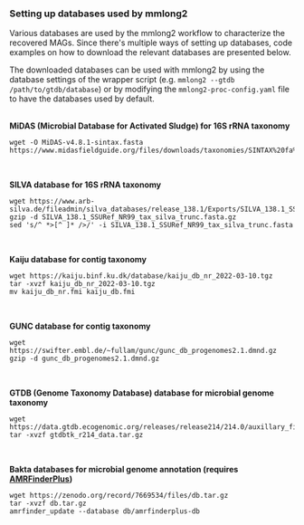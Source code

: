 ### Setting up databases used by mmlong2

Various databases are used by the mmlong2 workflow to characterize the recovered MAGs.
Since there's multiple ways of setting up databases, code examples on how to download the relevant databases are presented below.
<br/>

The downloaded databases can be used with mmlong2 by using the database settings of the wrapper script (e.g. `mmlong2 --gtdb /path/to/gtdb/database`) or by modifying the `mmlong2-proc-config.yaml` file to have the databases used by default.
<br/>
<br/>

**MiDAS (Microbial Database for Activated Sludge) for 16S rRNA taxonomy**
```
wget -O MiDAS-v4.8.1-sintax.fasta https://www.midasfieldguide.org/files/downloads/taxonomies/SINTAX%20fa%20file%20MiDAS%204.8.1.fa
```
<br/>

**SILVA database for 16S rRNA taxonomy**
```
wget https://www.arb-silva.de/fileadmin/silva_databases/release_138.1/Exports/SILVA_138.1_SSURef_NR99_tax_silva_trunc.fasta.gz
gzip -d SILVA_138.1_SSURef_NR99_tax_silva_trunc.fasta.gz
sed 's/^ *>[^ ]* />/' -i SILVA_138.1_SSURef_NR99_tax_silva_trunc.fasta
```
<br/>

**Kaiju database for contig taxonomy**
```
wget https://kaiju.binf.ku.dk/database/kaiju_db_nr_2022-03-10.tgz
tar -xvzf kaiju_db_nr_2022-03-10.tgz
mv kaiju_db_nr.fmi kaiju_db.fmi
```
<br/>

**GUNC database for contig taxonomy**
```
wget https://swifter.embl.de/~fullam/gunc/gunc_db_progenomes2.1.dmnd.gz
gzip -d gunc_db_progenomes2.1.dmnd.gz
```
<br/>

**GTDB (Genome Taxonomy Database) database for microbial genome taxonomy**
```
wget https://data.gtdb.ecogenomic.org/releases/release214/214.0/auxillary_files/gtdbtk_r214_data.tar.gz 
tar -xvzf gtdbtk_r214_data.tar.gz 
```
<br/>

**Bakta databases for microbial genome annotation (requires [AMRFinderPlus](https://github.com/ncbi/amr/wiki))**
```
wget https://zenodo.org/record/7669534/files/db.tar.gz
tar -xvzf db.tar.gz
amrfinder_update --database db/amrfinderplus-db
```
<br/>

[//]: # (Written by Mantas Sereika)
